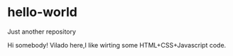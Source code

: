 # hello-world
Just another repository

Hi somebody!
Vilado here,I like wirting some HTML+CSS+Javascript code.
